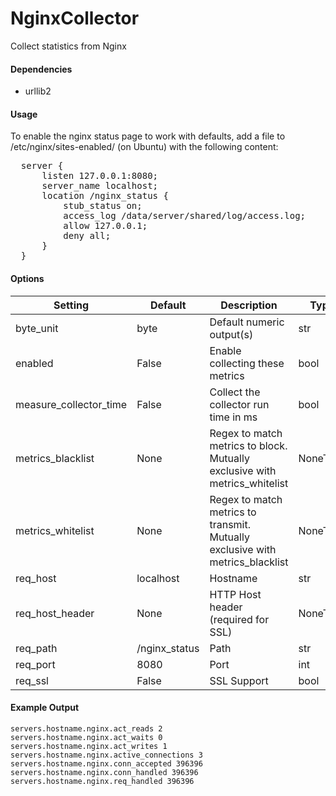 <!--This file was generated from the python source
Please edit the source to make changes
-->
NginxCollector
=====

Collect statistics from Nginx

#### Dependencies

 * urllib2

#### Usage

To enable the nginx status page to work with defaults,
add a file to /etc/nginx/sites-enabled/ (on Ubuntu) with the
following content:
<pre>
  server {
      listen 127.0.0.1:8080;
      server_name localhost;
      location /nginx_status {
          stub_status on;
          access_log /data/server/shared/log/access.log;
          allow 127.0.0.1;
          deny all;
      }
  }
</pre>


#### Options

Setting | Default | Description | Type
--------|---------|-------------|-----
byte_unit | byte | Default numeric output(s) | str
enabled | False | Enable collecting these metrics | bool
measure_collector_time | False | Collect the collector run time in ms | bool
metrics_blacklist | None | Regex to match metrics to block. Mutually exclusive with metrics_whitelist | NoneType
metrics_whitelist | None | Regex to match metrics to transmit. Mutually exclusive with metrics_blacklist | NoneType
req_host | localhost | Hostname | str
req_host_header | None | HTTP Host header (required for SSL) | NoneType
req_path | /nginx_status | Path | str
req_port | 8080 | Port | int
req_ssl | False | SSL Support | bool

#### Example Output

```
servers.hostname.nginx.act_reads 2
servers.hostname.nginx.act_waits 0
servers.hostname.nginx.act_writes 1
servers.hostname.nginx.active_connections 3
servers.hostname.nginx.conn_accepted 396396
servers.hostname.nginx.conn_handled 396396
servers.hostname.nginx.req_handled 396396
```

